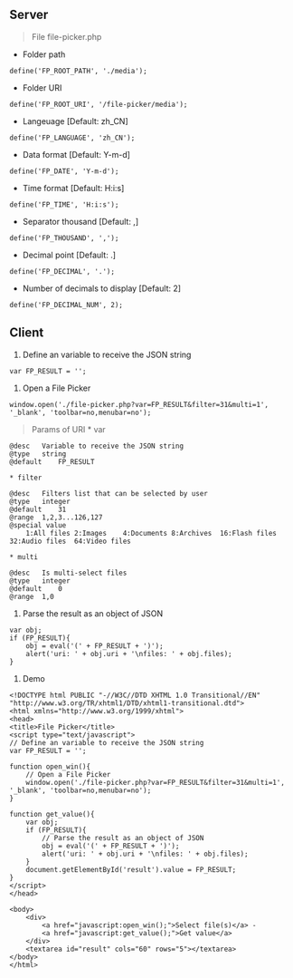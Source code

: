 ## Server ##

> File file-picker.php

  * Folder path
```
define('FP_ROOT_PATH', './media');
```
  * Folder URI
```
define('FP_ROOT_URI', '/file-picker/media');
```
  * Langeuage [Default: zh\_CN]
```
define('FP_LANGUAGE', 'zh_CN');
```
  * Data format [Default: Y-m-d]
```
define('FP_DATE', 'Y-m-d');
```
  * Time format [Default: H:i:s]
```
define('FP_TIME', 'H:i:s');
```
  * Separator thousand [Default: ,]
```
define('FP_THOUSAND', ',');
```
  * Decimal point [Default: .]
```
define('FP_DECIMAL', '.');
```
  * Number of decimals to display [Default: 2]
```
define('FP_DECIMAL_NUM', 2);
```


## Client ##

  1. Define an variable to receive the JSON string
```
var FP_RESULT = '';
```
  1. Open a File Picker
```
window.open('./file-picker.php?var=FP_RESULT&filter=31&multi=1', '_blank', 'toolbar=no,menubar=no');
```
> Params of URI
    * var
```
@desc	Variable to receive the JSON string 
@type	string
@default	FP_RESULT
```
    * filter
```
@desc	Filters list that can be selected by user 
@type	integer
@default	31
@range	1,2,3...126,127
@special value
	1:All files	2:Images	4:Documents	8:Archives	16:Flash files	32:Audio files	64:Video files
```
    * multi
```
@desc	Is multi-select files 
@type	integer
@default	0
@range	1,0
```
  1. Parse the result as an object of JSON
```
var obj;
if (FP_RESULT){
	obj = eval('(' + FP_RESULT + ')');
	alert('uri: ' + obj.uri + '\nfiles: ' + obj.files);
}
```
  1. Demo
```
<!DOCTYPE html PUBLIC "-//W3C//DTD XHTML 1.0 Transitional//EN" "http://www.w3.org/TR/xhtml1/DTD/xhtml1-transitional.dtd">
<html xmlns="http://www.w3.org/1999/xhtml">
<head>
<title>File Picker</title>
<script type="text/javascript">
// Define an variable to receive the JSON string 
var FP_RESULT = '';

function open_win(){
	// Open a File Picker 
	window.open('./file-picker.php?var=FP_RESULT&filter=31&multi=1', '_blank', 'toolbar=no,menubar=no');
}

function get_value(){
	var obj;
	if (FP_RESULT){
		// Parse the result as an object of JSON 
		obj = eval('(' + FP_RESULT + ')');
		alert('uri: ' + obj.uri + '\nfiles: ' + obj.files);
	}
	document.getElementById('result').value = FP_RESULT;
}
</script>
</head>

<body>
	<div>
		<a href="javascript:open_win();">Select file(s)</a> -
		<a href="javascript:get_value();">Get value</a>
	</div>
	<textarea id="result" cols="60" rows="5"></textarea>
</body>
</html>
```